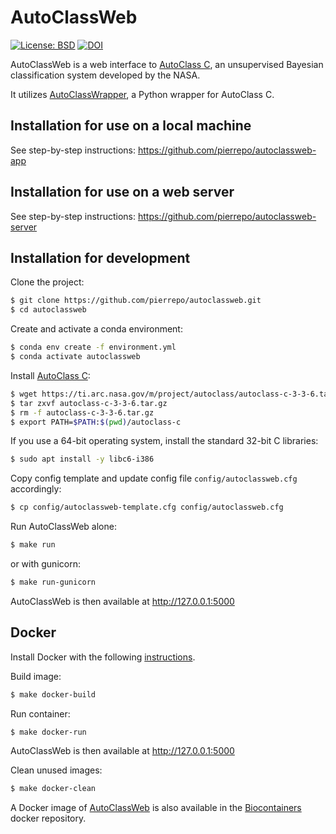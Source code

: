 # AutoClassWeb

[![License: BSD](https://img.shields.io/badge/License-BSD-blue.svg)](https://opensource.org/licenses/BSD-3-Clause)
[![DOI](https://zenodo.org/badge/DOI/10.5281/zenodo.5215902.svg)](https://doi.org/10.5281/zenodo.5215902)

AutoClassWeb is a web interface to [AutoClass C](https://ti.arc.nasa.gov/tech/rse/synthesis-projects-applications/autoclass/autoclass-c/), an unsupervised Bayesian classification system developed by the NASA.

It utilizes [AutoClassWrapper](https://github.com/pierrepo/autoclasswrapper), a Python wrapper for AutoClass C. 

## Installation for use on a local machine

See step-by-step instructions: <https://github.com/pierrepo/autoclassweb-app>


## Installation for use on a web server

See step-by-step instructions: <https://github.com/pierrepo/autoclassweb-server>


## Installation for development

Clone the project:
```bash
$ git clone https://github.com/pierrepo/autoclassweb.git
$ cd autoclassweb
```

Create and activate a conda environment:
```bash
$ conda env create -f environment.yml
$ conda activate autoclassweb
```

Install [AutoClass C](https://ti.arc.nasa.gov/tech/rse/synthesis-projects-applications/autoclass/autoclass-c/):

```bash
$ wget https://ti.arc.nasa.gov/m/project/autoclass/autoclass-c-3-3-6.tar.gz
$ tar zxvf autoclass-c-3-3-6.tar.gz
$ rm -f autoclass-c-3-3-6.tar.gz
$ export PATH=$PATH:$(pwd)/autoclass-c
```
If you use a 64-bit operating system, install the standard 32-bit C libraries:
```bash
$ sudo apt install -y libc6-i386
```

Copy config template and update config file `config/autoclassweb.cfg` accordingly:
```bash
$ cp config/autoclassweb-template.cfg config/autoclassweb.cfg
```

Run AutoClassWeb alone:
```bash
$ make run
```

or with gunicorn:
```bash
$ make run-gunicorn
```

AutoClassWeb is then available at <http://127.0.0.1:5000>

## Docker 

Install Docker with the following [instructions](https://docs.docker.com/install/linux/docker-ce/ubuntu/).

Build image:
```bash
$ make docker-build
```

Run container:
```bash
$ make docker-run
```

AutoClassWeb is then available at <http://127.0.0.1:5000>

Clean unused images:
```bash
$ make docker-clean
```

A Docker image of [AutoClassWeb](https://hub.docker.com/r/biocontainers/autoclassweb) is also available in the [Biocontainers](https://biocontainers.pro/) docker repository.


